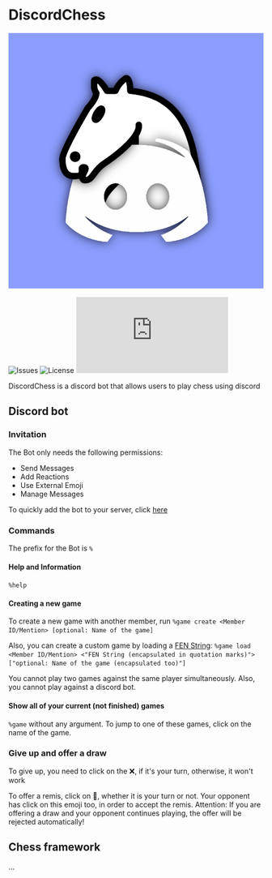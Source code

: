 # DiscordChess
<p align="center"><img src="./assets/icon.png" /></p>

![Issues](https://img.shields.io/github/issues/DiscordChess/DiscordChess?style=flat-square)
![License](https://img.shields.io/github/license/DiscordChess/DiscordCHess?style=flat-square)
![discord.py dependency](https://img.shields.io/github/pipenv/locked/dependency-version/DiscordChess/DiscordChess/discord.py?style=flat-square)

DiscordChess is a discord bot that allows users to play chess using discord

## Discord bot
### Invitation
The Bot only needs the following permissions:
- Send Messages
- Add Reactions
- Use External Emoji
- Manage Messages

To quickly add the bot to your server, click [here](https://discord.com/api/oauth2/authorize?client_id=827207000005541909&permissions=272448&scope=bot)

### Commands
The prefix for the Bot is `%`

#### Help and Information
`%help`

#### Creating a new game
To create a new game with another member, run
`%game create <Member ID/Mention> [optional: Name of the game]`

Also, you can create a custom game by loading a [FEN String](https://en.wikipedia.org/wiki/Forsyth%E2%80%93Edwards_Notation):
`%game load <Member ID/Mention> <"FEN String (encapsulated in quotation marks)"> ["optional: Name of the game (encapsulated too)"]`

You cannot play two games against the same player simultaneously. Also, you cannot play against a discord bot.

#### Show all of your current (not finished) games
`%game` without any argument. To jump to one of these games, click on the name of the game.

### Give up and offer a draw
To give up, you need to click on the ❌, if it's your turn, otherwise, it won't work

To offer a remis, click on 🤝, whether it is your turn or not.
Your opponent has click on this emoji too, in order to accept the remis.
Attention: If you are offering a draw and your opponent continues playing, the offer will be rejected automatically!

## Chess framework
...
